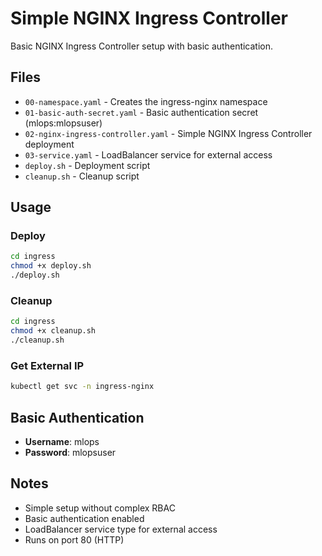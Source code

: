 # Simple NGINX Ingress Controller

Basic NGINX Ingress Controller setup with basic authentication.

## Files

- `00-namespace.yaml` - Creates the ingress-nginx namespace
- `01-basic-auth-secret.yaml` - Basic authentication secret (mlops:mlopsuser)
- `02-nginx-ingress-controller.yaml` - Simple NGINX Ingress Controller deployment
- `03-service.yaml` - LoadBalancer service for external access
- `deploy.sh` - Deployment script
- `cleanup.sh` - Cleanup script

## Usage

### Deploy
```bash
cd ingress
chmod +x deploy.sh
./deploy.sh
```

### Cleanup
```bash
cd ingress
chmod +x cleanup.sh
./cleanup.sh
```

### Get External IP
```bash
kubectl get svc -n ingress-nginx
```

## Basic Authentication

- **Username**: mlops
- **Password**: mlopsuser

## Notes

- Simple setup without complex RBAC
- Basic authentication enabled
- LoadBalancer service type for external access
- Runs on port 80 (HTTP)

